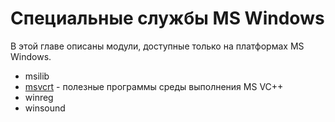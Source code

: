 # Специальные службы MS Windows

В этой главе описаны модули, доступные только на платформах MS Windows.

* msilib
* [msvcrt](msvcrt/) - полезные программы среды выполнения MS VC++
* winreg
* winsound

